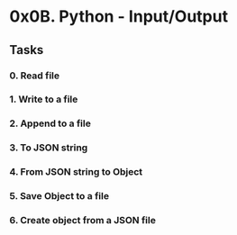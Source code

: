 # 0x0B. Python - Input/Output

## Tasks

### 0. Read file

### 1. Write to a file

### 2. Append to a file

### 3. To JSON string

### 4. From JSON string to Object

### 5. Save Object to a file

### 6. Create object from a JSON file

